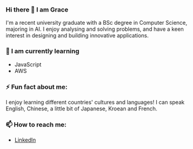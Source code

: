 ### Hi there 👋 I am Grace

I'm a recent university graduate with a BSc degree in Computer Science, majoring in AI. I enjoy analysing and solving problems, and have a keen interest in designing and building innovative applications.


### 🌱 I am currently learning
* JavaScript
* AWS


### ⚡ Fun fact about me:
I enjoy learning different countries' cultures and languages! I can speak English, Chinese, a little bit of Japanese, Kroean and French.

### 📫 How to reach me:
* [LinkedIn](https://www.linkedin.com/in/graceshen17/)

<!--
**ggracee17/ggracee17** is a ✨ _special_ ✨ repository because its `README.md` (this file) appears on your GitHub profile.

Here are some ideas to get you started:

- 🔭 I’m currently working on ...
- 🌱 I’m currently learning ...
- 👯 I’m looking to collaborate on ...
- 🤔 I’m looking for help with ...
- 💬 Ask me about ...
- 📫 How to reach me: ...
- 😄 Pronouns: ...
- ⚡ Fun fact: ...
-->
